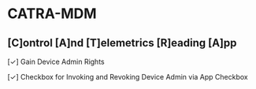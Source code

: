 CATRA-MDM
==============================================
[C]ontrol
[A]nd
[T]elemetrics
[R]eading
[A]pp
----------------------------------------------

[✓] Gain Device Admin Rights

[✓] Checkbox for Invoking and Revoking Device Admin via App Checkbox
